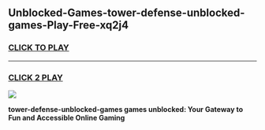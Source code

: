 
## Unblocked-Games-tower-defense-unblocked-games-Play-Free-xq2j4
<h3>
<a href="https://premium76.site?title=tower-defense-unblocked-games&ref=20A">CLICK TO PLAY</a></h3>
<hr>

<h3>
<a href="https://premium76.site?title=tower-defense-unblocked-games&ref=20A">CLICK 2 PLAY</a>
  
</h3>

<a href="https://premium76.site?title=tower-defense-unblocked-games&ref=20A"><img src="https://clearcache.store/games.png"></a>


**tower-defense-unblocked-games games unblocked: Your Gateway to Fun and Accessible Online Gaming**

